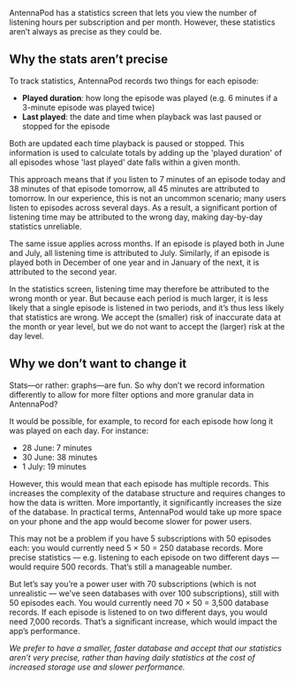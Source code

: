 AntennaPod has a statistics screen that lets you view the number of listening hours per subscription and per month. However, these statistics aren’t always as precise as they could be.

## Why the stats aren’t precise
To track statistics, AntennaPod records two things for each episode:
* **Played duration**: how long the episode was played (e.g. 6 minutes if a 3-minute episode was played twice)
* **Last played**: the date and time when playback was last paused or stopped for the episode

Both are updated each time playback is paused or stopped. This information is used to calculate totals by adding up the 'played duration' of all episodes whose 'last played' date falls within a given month.

This approach means that if you listen to 7 minutes of an episode today and 38 minutes of that episode tomorrow, all 45 minutes are attributed to tomorrow. In our experience, this is not an uncommon scenario; many users listen to episodes across several days. As a result, a significant portion of listening time may be attributed to the wrong day, making day-by-day statistics unreliable.

The same issue applies across months. If an episode is played both in June and July, all listening time is attributed to July. Similarly, if an episode is played both in December of one year and in January of the next, it is attributed to the second year.

In the statistics screen, listening time may therefore be attributed to the wrong month or year. But because each period is much larger, it is less likely that a single episode is listened in two periods, and it’s thus less likely that statistics are wrong. We accept the (smaller) risk of inaccurate data at the month or year level, but we do not want to accept the (larger) risk at the day level.

## Why we don’t want to change it
Stats—or rather: graphs—are fun. So why don’t we record information differently to allow for more filter options and more granular data in AntennaPod?

It would be possible, for example, to record for each episode how long it was played on each day. For instance:
* 28 June: 7 minutes
* 30 June: 38 minutes
* 1 July: 19 minutes

However, this would mean that each episode has multiple records. This increases the complexity of the database structure and requires changes to how the data is written. More importantly, it significantly increases the size of the database. In practical terms, AntennaPod would take up more space on your phone and the app would become slower for power users.

This may not be a problem if you have 5 subscriptions with 50 episodes each: you would currently need 5 × 50 = 250 database records. More precise statistics — e.g. listening to each episode on two different days — would require 500 records. That’s still a manageable number.

But let’s say you’re a power user with 70 subscriptions (which is not unrealistic — we’ve seen databases with over 100 subscriptions), still with 50 episodes each. You would currently need 70 × 50 = 3,500 database records. If each episode is listened to on two different days, you would need 7,000 records. That’s a significant increase, which would impact the app’s performance.

*We prefer to have a smaller, faster database and accept that our statistics aren’t very precise, rather than having daily statistics at the cost of increased storage use and slower performance.*